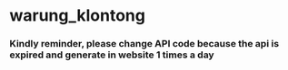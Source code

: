 # warung_klontong

### Kindly reminder, please change API code because the api is expired and generate in website 1 times a day
